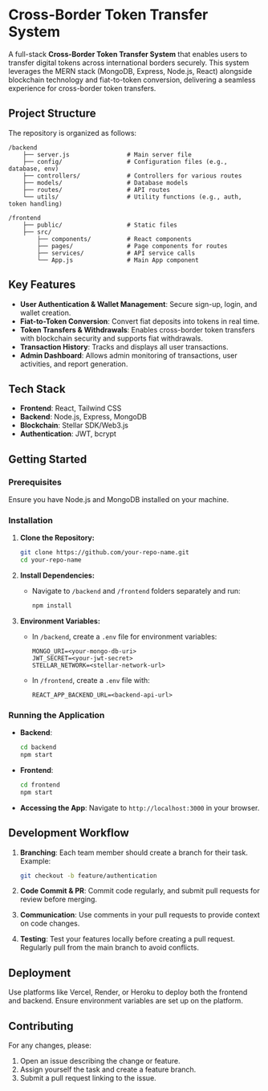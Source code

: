 

# Cross-Border Token Transfer System

A full-stack **Cross-Border Token Transfer System** that enables users to transfer digital tokens across international borders securely. This system leverages the MERN stack (MongoDB, Express, Node.js, React) alongside blockchain technology and fiat-to-token conversion, delivering a seamless experience for cross-border token transfers.

## Project Structure

The repository is organized as follows:

```
/backend
    ├── server.js                # Main server file
    ├── config/                  # Configuration files (e.g., database, env)
    ├── controllers/             # Controllers for various routes
    ├── models/                  # Database models
    ├── routes/                  # API routes
    └── utils/                   # Utility functions (e.g., auth, token handling)

/frontend
    ├── public/                  # Static files
    ├── src/                     
        ├── components/          # React components
        ├── pages/               # Page components for routes
        ├── services/            # API service calls
        └── App.js               # Main App component
```

## Key Features

- **User Authentication & Wallet Management**: Secure sign-up, login, and wallet creation.
- **Fiat-to-Token Conversion**: Convert fiat deposits into tokens in real time.
- **Token Transfers & Withdrawals**: Enables cross-border token transfers with blockchain security and supports fiat withdrawals.
- **Transaction History**: Tracks and displays all user transactions.
- **Admin Dashboard**: Allows admin monitoring of transactions, user activities, and report generation.

## Tech Stack

- **Frontend**: React, Tailwind CSS
- **Backend**: Node.js, Express, MongoDB
- **Blockchain**: Stellar SDK/Web3.js
- **Authentication**: JWT, bcrypt

## Getting Started

### Prerequisites

Ensure you have Node.js and MongoDB installed on your machine.

### Installation

1. **Clone the Repository:**
   ```bash
   git clone https://github.com/your-repo-name.git
   cd your-repo-name
   ```

2. **Install Dependencies:**
   - Navigate to `/backend` and `/frontend` folders separately and run:
     ```bash
     npm install
     ```

3. **Environment Variables:**
   - In `/backend`, create a `.env` file for environment variables:
     ```
     MONGO_URI=<your-mongo-db-uri>
     JWT_SECRET=<your-jwt-secret>
     STELLAR_NETWORK=<stellar-network-url>
     ```
   - In `/frontend`, create a `.env` file with:
     ```
     REACT_APP_BACKEND_URL=<backend-api-url>
     ```

### Running the Application

- **Backend**:
  ```bash
  cd backend
  npm start
  ```

- **Frontend**:
  ```bash
  cd frontend
  npm start
  ```

- **Accessing the App**: Navigate to `http://localhost:3000` in your browser.

## Development Workflow

1. **Branching**: Each team member should create a branch for their task. Example:
   ```bash
   git checkout -b feature/authentication
   ```

2. **Code Commit & PR**: Commit code regularly, and submit pull requests for review before merging.

3. **Communication**: Use comments in your pull requests to provide context on code changes.

4. **Testing**: Test your features locally before creating a pull request. Regularly pull from the main branch to avoid conflicts.

## Deployment

Use platforms like Vercel, Render, or Heroku to deploy both the frontend and backend. Ensure environment variables are set up on the platform.

## Contributing

For any changes, please:

1. Open an issue describing the change or feature.
2. Assign yourself the task and create a feature branch.
3. Submit a pull request linking to the issue.

